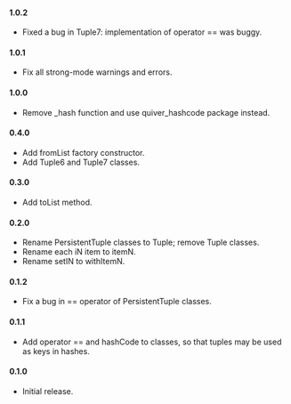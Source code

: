#### 1.0.2
  * Fixed a bug in Tuple7: implementation of operator == was buggy.

#### 1.0.1
   * Fix all strong-mode warnings and errors.

#### 1.0.0
   * Remove _hash function and use quiver_hashcode package instead.

#### 0.4.0
   * Add fromList factory constructor.
   * Add Tuple6 and Tuple7 classes.

#### 0.3.0
   * Add toList method.

#### 0.2.0
   * Rename PersistentTuple classes to Tuple; remove Tuple classes.
   * Rename each iN item to itemN.
   * Rename setIN to withItemN.

#### 0.1.2
   * Fix a bug in == operator of PersistentTuple classes.

#### 0.1.1
   * Add operator == and hashCode to classes, so that tuples may be used as
     keys in hashes.

#### 0.1.0
   * Initial release.
